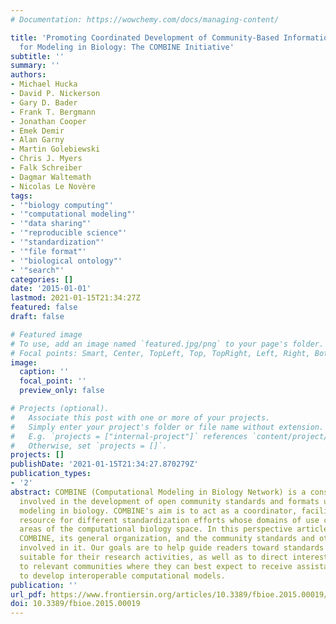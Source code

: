 ```yaml
---
# Documentation: https://wowchemy.com/docs/managing-content/

title: 'Promoting Coordinated Development of Community-Based Information Standards
  for Modeling in Biology: The COMBINE Initiative'
subtitle: ''
summary: ''
authors:
- Michael Hucka
- David P. Nickerson
- Gary D. Bader
- Frank T. Bergmann
- Jonathan Cooper
- Emek Demir
- Alan Garny
- Martin Golebiewski
- Chris J. Myers
- Falk Schreiber
- Dagmar Waltemath
- Nicolas Le Novère
tags:
- '"biology computing"'
- '"computational modeling"'
- '"data sharing"'
- '"reproducible science"'
- '"standardization"'
- '"file format"'
- '"biological ontology"'
- '"search"'
categories: []
date: '2015-01-01'
lastmod: 2021-01-15T21:34:27Z
featured: false
draft: false

# Featured image
# To use, add an image named `featured.jpg/png` to your page's folder.
# Focal points: Smart, Center, TopLeft, Top, TopRight, Left, Right, BottomLeft, Bottom, BottomRight.
image:
  caption: ''
  focal_point: ''
  preview_only: false

# Projects (optional).
#   Associate this post with one or more of your projects.
#   Simply enter your project's folder or file name without extension.
#   E.g. `projects = ["internal-project"]` references `content/project/deep-learning/index.md`.
#   Otherwise, set `projects = []`.
projects: []
publishDate: '2021-01-15T21:34:27.870279Z'
publication_types:
- '2'
abstract: COMBINE (Computational Modeling in Biology Network) is a consortium of groups
  involved in the development of open community standards and formats used in computational
  modeling in biology. COMBINE's aim is to act as a coordinator, facilitator, and
  resource for different standardization efforts whose domains of use cover related
  areas of the computational biology space. In this perspective article, we summarize
  COMBINE, its general organization, and the community standards and other efforts
  involved in it. Our goals are to help guide readers toward standards that may be
  suitable for their research activities, as well as to direct interested readers
  to relevant communities where they can best expect to receive assistance in how
  to develop interoperable computational models.
publication: ''
url_pdf: https://www.frontiersin.org/articles/10.3389/fbioe.2015.00019/full
doi: 10.3389/fbioe.2015.00019
---
```

